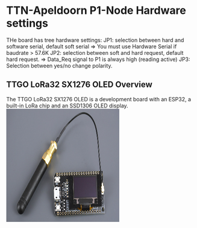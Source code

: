 # TTN-Apeldoorn P1-Node Hardware settings
THe board has tree hardware settings:
JP1: selection between hard and software serial, default soft serial
=> You must use Hardware Serial if baudrate > 57.6K
JP2: selection between soft and hard request, default hard request.
=> Data_Req signal to P1 is always high (reading active)
JP3: Selection between yes/no change polarity.

## TTGO LoRa32 SX1276 OLED Overview

The TTGO LoRa32 SX1276 OLED is a development board with an ESP32, a built-in LoRa chip and an SSD1306 OLED display.
<img src="TTGO-LoRa-ESP32-Dev-Board.jpg" alt="TTGO" style="width:300px;height:300px;">